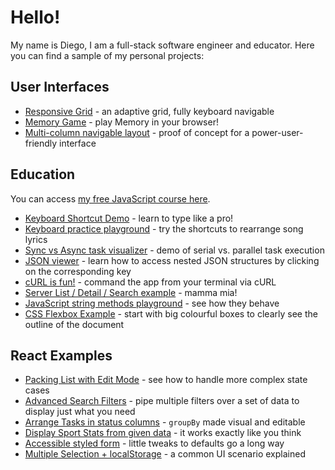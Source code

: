 # Hello!

My name is Diego, I am a full-stack software engineer and educator. Here you can find a sample of my personal projects:

## User Interfaces

- [Responsive Grid](https://y0vl1d-3000.csb.app/) - an adaptive grid, fully keyboard navigable
- [Memory Game](https://ltsuc6.csb.app/) - play Memory in your browser!
- [Multi-column navigable layout](https://pm52t.csb.app/) - proof of concept for a power-user-friendly interface

## Education

You can access [my free JavaScript course here](https://moonwave99.github.io/javascript-from-zero).

- [Keyboard Shortcut Demo](https://ntmhg.csb.app/) - learn to type like a pro!
- [Keyboard practice playground](https://hk1mkw.csb.app/) - try the shortcuts to rearrange song lyrics
- [Sync vs Async task visualizer](https://xwxy7p.csb.app/) - demo of serial vs. parallel task execution
- [JSON viewer](https://grqxtp.csb.app/) - learn how to access nested JSON structures by clicking on the corresponding key
- [cURL is fun!](https://vh3qr-3000.csb.app/) - command the app from your terminal via cURL
- [Server List / Detail / Search example](https://t7x010-8080.csb.app/) - mamma mia!
- [JavaScript string methods playground](https://6cpqpr.csb.app/) - see how they behave
- [CSS Flexbox Example](https://msrws7.csb.app/) - start with big colourful boxes to clearly see the outline of the document

## React Examples

- [Packing List with Edit Mode](https://wxq6rf.csb.app/) - see how to handle more complex state cases
- [Advanced Search Filters](https://w68shq.csb.app/) - pipe multiple filters over a set of data to display just what you need
- [Arrange Tasks in status columns](https://m2s3g9.csb.app/) - `groupBy` made visual and editable
- [Display Sport Stats from given data](https://psd65t-5173.csb.app/) - it works exactly like you think
- [Accessible styled form](https://sst5vx.csb.app/) - little tweaks to defaults go a long way
- [Multiple Selection + localStorage](https://codesandbox.io/p/sandbox/multiple-selection-localstorage-66vxrd) - a common UI scenario explained
